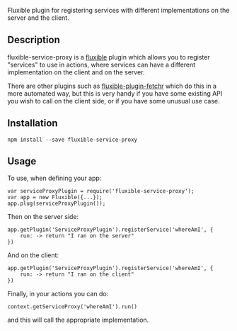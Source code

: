 Fluxible plugin for registering services with different implementations on the server and the client.

## Description

fluxible-service-proxy is a [fluxible](http://fluxible.io/) plugin which allows you to register
"services" to use in actions, where services can have a different implementation on the client and
on the server.

There are other plugins such as [fluxible-plugin-fetchr](https://github.com/yahoo/fluxible-plugin-fetchr)
which do this in a more automated way, but this is very handy if you have some existing API you
wish to call on the client side, or if you have some unusual use case.

## Installation

    npm install --save fluxible-service-proxy

## Usage

To use, when defining your app:

    var serviceProxyPlugin = require('fluxible-service-proxy');
    var app = new Fluxible({...});
    app.plug(serviceProxyPlugin());

Then on the server side:

    app.getPlugin('ServiceProxyPlugin').registerService('whereAmI', {
        run: -> return "I ran on the server"
    })

And on the client:

    app.getPlugin('ServiceProxyPlugin').registerService('whereAmI', {
        run: -> return "I ran on the client"
    })

Finally, in your actions you can do:

    context.getServiceProxy('whereAmI').run()

and this will call the appropriate implementation.
